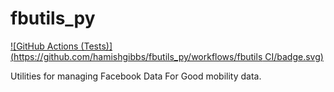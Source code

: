 # fbutils_py
[![GitHub Actions (Tests)](https://github.com/hamishgibbs/fbutils_py/workflows/fbutils CI/badge.svg)](https://github.com/hamishgibbs/fbutils_py)

Utilities for managing Facebook Data For Good mobility data.
